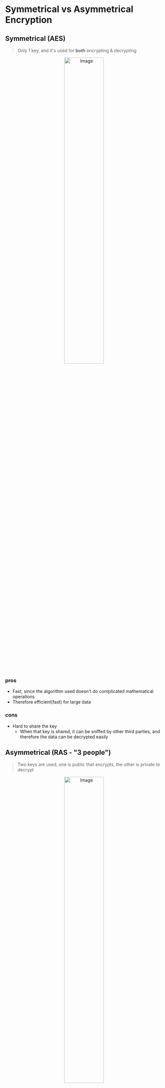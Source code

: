 # Symmetrical vs Asymmetrical Encryption

## Symmetrical (AES)

> Only 1 key, and it's used for **both** encrypting & decrypting

<center><img src="https://imgur.com/cKK8uvc.png" alt="Image" width="50%"></center>

### pros

- Fast, since the algorithm used doesn't do complicated mathematical operations
- Therefore efficient(fast) for large data

### cons

- Hard to share the key
  - When that key is shared, it can be sniffed by other third parties, and therefore the data can be decrypted easily

## Asymmetrical (RAS - "3 people")

> Two keys are used, one is public that encrypts, the other is private to decrypt

<center><img src="https://imgur.com/YGNX1Zl.png" alt="Image" width="50%"></center>

### pros

- Safe to share the public key, and it can be sniffed as it's only used for encrypting
- Very suitable and safe for small data

### cons

- Very slow, since it uses very complicated mathematical operations (very large prime numbers raised to very high powers)
- Inefficient for large-sized data

> What actually happens is that we use the Asymmetric Encryption just to transfer the key of the symmetric encryptions, then we continue sharing symmetrically

# TLS in Handshake

> Handshake is what happens as the first step in HTTP requests in TCP protocol, to start the actual communication between the client and server, and there are ways to handle this handshake

## TLS 1.2

- ##### Client sends hello to the server, with options object that has all the client supported encryptions/protocols
- ##### Server responds to the client with its certificates that contains the agreed protocol/encryption algorithm to be used alongside the public key
- ##### Client encrypts the symmetric key using the public key sent by the server, and sends that symmetric key encrypted to the server (dangerous cuz if decrypted somehow -by accessing server private key somehow- it'll be exposed to the world)
- ##### Server responds that it's finished and ready to communicate

### Cons

- Very slow due to the long communication that happens before actually starting to communicate/share files
- Insecure key sharing, if someone managed to access the private key of the server, everything will be gone

  <center><img src="https://imgur.com/CGzhkSn.png" alt="Image" width="50%"></center>

## Diffie Hellman - TLS 1.3

> A an improvement algorithm to TLS 1.2 for sharing the symmetric keys
> The main issue is the transferring of the symmetric key, we want to maximize it's security

- There are 3 keys: 2 private and 1 public
- The client has his own private key and the server has his own private key
- The combination of these 3 keys, results in the symmetric key to be used

  <center><img src="https://imgur.com/qiQMTy3.png" alt="Image" width="30%"></center>

- The combination of any private key and the public key is unbreachable and therefore can be shared in the public and sniffed (can do nothing with them).

  <center><img src="https://imgur.com/xpgUOe8.png" alt="Image" width="30%"></center>

- So, the first thing that happens, is that the client sends a combination of his private key + public key, and also sends the public key separately to the server.
- The server receives them, and adds his private key to the combination given, resulting in the symmetric key ready with the server to be used in communications.
- The server then sends a combination of his private key + public key to the client.
- The client takes this combination and adds his private key to it, result in the symmetric key ready with the client to be used in communications.
- Now both ends have the symmetric key that encrypts AND decrypts, they're ready to send/receive data as they want.

  <center><img src="https://imgur.com/KXX1sxT.png" alt="Image" width="50%"></center>

  > Now what happened is that instead of sending a key that is totally dependent on the private key of the server, which was dangerous if the server got breached or his data got leaked, now it requires to have BOTH keys in order to be able to obtain the symmetric key that's used for encryption/decryption

# Network Address Translation (NAT)

> If I have a server in the same internal subnetwork, I can call it directly through the router. But what if I have something I want to send to the external network/world? It can't be done directly, because my IP address in this case, is only local (e.g., 192.168.1.3). This is where NAT comes in

## What NAT actually does?

###### NAT mainly maps my private IP address to a public IP address so it can be used to communicate with the outer world, and that public IP address is unique to every single user/server in the world.

## Steps (simplified)

- My Laptop (e.g., private IP of 192.168.1.3), sends a packet in layer 3ish with the sender and receiver IP addresses
- It'll look something like this

<center><img src="https://imgur.com/984qcHy.png" alt="Image"></center>

- That's a packet which contains my laptop sending data to another laptop (both on the same network)
- The Router can route them with no troubles as long as they're both on the same internal subnetwork
- But what if that packet, had the destination IP of an address that doesn't belong to the same internal subnetwork? How does it detect it?
- If that IP doesn't start with exactly 192.168.1.x (or by checking the subnet mask values), the router knows that it's not in the same subnetwork, and hence the following steps
- So instead of sending that packet to the receiver directly, the laptop forwards the packet to the router (or default gateway IP, which is 192.168.1.1) instead, which is the router private IP (gateway). But the destination IP in the packet remains unchanged.
- The router now (or the gateway) got the private IP address of sender, it then changes it to the router own public IP address (e.g., 44.11.5.17), to be able to communicate with the world through it.
- So now the packet becomes like this

 <center><img src="https://imgur.com/VZ9qaht.png" alt="Packet Image" width="50%"></center>

- Now, the data is sent and we're cool. Now how do we receive it back and redirect it to the actual sender? Since we changed the sender private IP address to the router public IP address and it's "overwritten" right? Remember?
- Here the NAT takes place.
- The router keeps a NAT table, which stores 3 IPs:
  - The private IP + private port (sender)
  - The public IP of the router that replaced itself with the sender + Assigned port (NAT translation)
  - The receiver/destination IP (external server)
- Now when we get a response back from the server (of course to the public IP, the one the server got the request from), it checks the NAT table and matches that server in the receiver columns, and redirects the response to the private IP again (e.g., 192.168.1.2).
- And finally we got back the response.
- Voila!🪄🪄🪄

## NAT Other Applications

### Port Forwarding

> When I host a server on my own laptop (private IP of 192.168.1.3), and want the world to access it. So I set up **port forwarding** on my router, which forwards incoming traffic on 44.11.5.17:80 (public IP address of the router, port 80 for HTTP) forwards it to 192.168.1.3:80 (internal private server). So now whenever someone visits http://44.11.5.17 he'll be redirected to 192.168.1.3:80

##### ⭐Port Forwarding extra info

- Can I do it?
  Yes, very easily!! I just host my server using nodejs, and make it listen to port 80. Then open my router settings and go to NAT tab and change the Port Forwarding to my laptop ip (get from CMD ipconfig) and port 80 (to receive http) and make it TCP. VOILA!!🪄

### L4 Load Balancing

> When I host multiple servers to serve 1 hosted website, since 1 server isn't enough to handle all traffic. So any request is sent to the router (44.11.5.17), instead of forwarding that to a single private IP address as port forwarding, it distributes the requests evenly on all servers (e.g., 192.168.1.3, 192.168.1.4, 192.168.1.5) dynamically.

# Proxy vs Reverse Proxy Server

> When I want to go to a certain IP address (or website), I must first pass through the proxy. Meaning if I want to go to google.com, I first will go through a specific proxy, which transfers me to google.com, so there's no actual direct communication between the client and the desired server, in the presence of a proxy.

## Proxy

<center><img src="https://imgur.com/UXDCJvK.png" alt="Packet Image" width="50%"></center>
It is the "blockage" between the client, and the desired server. It lies in between them.

### Usage

- Caching
  - Once data has been retrieved earlier to this client, and I requested through the proxy, it'll serve it again without needing to go ask for it from the server itself (e.g., google.com)
- Anonymity
  - It provides some kind of anonymous requests to the server, since the server only serves the proxy, and no direct deals with clients, so it doesn't know who's requesting what.
- Logging
  - Keep track (logs) of all incoming & outgoing requests to the server, might be helpful for deciding what should be cached in the future, activity analysis, marketing campaigns, etc...
- Block Sites
  - Certain governments can force their clients to always go through their proxy, and with that it'll prevent the visit of some websites. (it's like set of block list in a proxy properties)
- Microservices
  - We can set a specific proxy, which just deals with incoming networking stuff, and upgrading/downgrading and making sure that they match the server needs. For example, if client sent an HTTP request, and the server only deals with secured requests, this proxy will configure it for the server and redirects it.

## Reverse Proxy

<center><img src="https://imgur.com/MkCxum1.png" alt="Packet Image" width="50%"></center>

It is the "blockage" between client and the final destination, not the desired destination. The client knows that his request will go through google.com, but he doesn't know what will google.com do with it, because google.com in this case is actually a proxy itself, which redirects his requests to specific servers.

### Usage

- Caching
	- Same as proxy, tries to prevent the request to go to the backend, and saves some frequent retrieved data.
- Load Balancing
	- Tries to distributes the requests to different servers, to prevent overload (or DoS for example)
- Ingress
	- Does certain filtering to the request, and redirects the request  to specific servers. For example, any request which needs image file response, will go to server 1, etc...
- ⭐Canary Deployment 🐥
	- If there's a new feature being implemented, the proxy will start to redirect certain percentage of users to specific server (which has the new updates), and the rest to the original old server. Little by little until making sure that there are no problems then all users are transferred.
	- Using NGNIX for example... (can act as both proxy and webserver)
- Microservices
	- Same as proxies

## Notes

- Proxies can exist as reverse proxies as well, in the same time. Called **Service Mesh**
- Proxies can be used as VPN for anomity, since it redirects the requests, making all requests go to the desired website/server without knowing the client sending it. **But** it comes with risks because some proxies can see everything of the client/sender, so VPNs are safer for such cases.
- There are many types of proxies
  - Web Proxy (HTTP) which works only for HTTP/s requests (web traffic)
  - Secure Web Proxy (HTTPS) same as Web Proxy but more security between client and the proxy itself
  - SOCKS proxy: More flexible that HTTP proxy, it supports all kinds of traffic such as gaming, torrents, emails, etc.. Not just web traffic.
